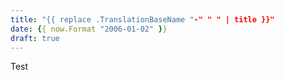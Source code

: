 ```yaml
---
title: "{{ replace .TranslationBaseName "-" " " | title }}"
date: {{ now.Format "2006-01-02" }}
draft: true
---
```


Test
